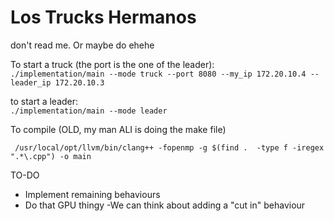 # Los Trucks Hermanos

don't read me. Or maybe do ehehe

To start a truck (the port is the one of the leader):  
`./implementation/main --mode truck --port 8080 --my_ip 172.20.10.4 --leader_ip 172.20.10.3`

to start a leader:  
`./implementation/main --mode leader`


To compile (OLD, my man ALI is doing the make file)
```
 /usr/local/opt/llvm/bin/clang++ -fopenmp -g $(find .  -type f -iregex ".*\.cpp") -o main
```

TO-DO

- Implement remaining behaviours
- Do that GPU thingy
-We can think about adding a "cut in" behaviour



